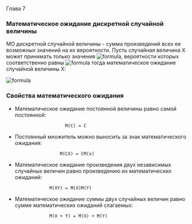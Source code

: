 Глава 7  
### Математическое ожидание дискретной случайной величины  
МО дискретной случайной величины - сумма произведений всех ее возможных значений на их вероятности. Пусть случайная величина X может принимать только значения ![formula](http://latex.codecogs.com/gif.latex?\dpi{120}&space;x_1,&space;x_2,&space;...&space;,&space;x_n), вероятности которых соответственно равны ![formula](http://latex.codecogs.com/gif.latex?\dpi{120}&space;p_1,&space;p_2,&space;...&space;,&space;p_n) тогда математическое ожидание случайной величины Х:   

![formula](http://latex.codecogs.com/gif.latex?\large&space;M(X)=x_1p_1&plus;x_2p_2&plus;...&plus;x_np_n)  

### Свойства математического ожидания  
 - Математическое ожидание постоянной величины равно самой постоянной:  

                          M(C) = C  

 - Постоянный множитель можно выносить за знак математического ожидания:  

                        M(CX) = CM(x)  

 - Математическое ожидание произведения двух независимых случайных величин равно произведению их математических ожиданий:  

                    M(XY) = M(X)M(Y)  

 - Математическое ожидание суммы двух случайных величин равно сумме математических ожиданий слагаемых:  

                    M(X + Y) = M(X) + M(Y)  

 
